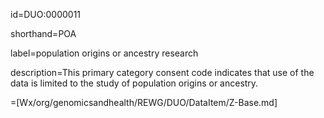 id=DUO:0000011

shorthand=POA

label=population origins or ancestry research

description=This primary category consent code indicates that use of the data is limited to the study of population origins or ancestry.

=[Wx/org/genomicsandhealth/REWG/DUO/DataItem/Z-Base.md]
